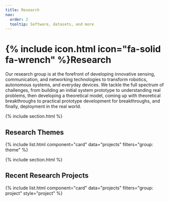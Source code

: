 ```yaml
---
title: Research
nav:
  order: 2
  tooltip: Software, datasets, and more
---
```


# {% include icon.html icon="fa-solid fa-wrench" %}Research

Our research group is at the forefront of developing innovative sensing, communication, and networking technologies to transform robotics, autonomous systems, and everyday devices. We tackle the full spectrum of challenges, from building an initial system prototype to understanding real problems, then developing a theoretical model, coming up with theoretical breakthroughs to practical prototype development for breakthroughs, and finally, deployment in the real world.


{% include section.html %}

## Research Themes

{% include list.html component="card" data="projects" filters="group: theme" %}

{% include section.html %}

## Recent Research Projects

{% include list.html component="card" data="projects" filters="group: project" style="project" %}
